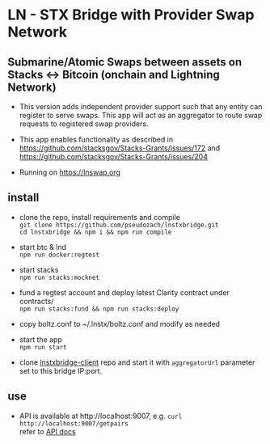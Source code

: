 # LN - STX Bridge with Provider Swap Network
## Submarine/Atomic Swaps between assets on Stacks <-> Bitcoin (onchain and Lightning Network)

* This version adds independent provider support such that any entity can register to serve swaps. This app will act as an aggregator to route swap requests to registered swap providers.

* This app enables functionality as described in https://github.com/stacksgov/Stacks-Grants/issues/172 and https://github.com/stacksgov/Stacks-Grants/issues/204
* Running on https://lnswap.org

## install
* clone the repo, install requirements and compile  
`git clone https://github.com/pseudozach/lnstxbridge.git`  
`cd lnstxbridge && npm i && npm run compile`  
* start btc & lnd  
`npm run docker:regtest`
* start stacks  
`npm run stacks:mocknet`
* fund a regtest account and deploy latest Clarity contract under contracts/  
`npm run stacks:fund && npm run stacks:deploy`
* copy boltz.conf to ~/.lnstx/boltz.conf and modify as needed  
* start the app  
`npm run start`

* clone [lnstxbridge-client](https://github.com/pseudozach/lnstxbridge-client.git) repo and start it with `aggregatorUrl` parameter set to this bridge IP:port.

## use 
* API is available at http://localhost:9007, e.g. `curl http://localhost:9007/getpairs`  
refer to [API docs](https://docs.boltz.exchange/en/latest/api/)